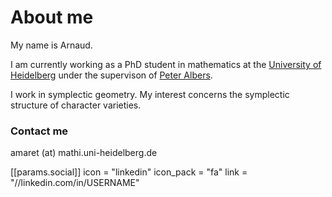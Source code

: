 # About me

My name is Arnaud.

I am currently working as a PhD student in mathematics at the [University of Heidelberg](https://www.uni-heidelberg.de/) under the supervison of [Peter Albers](https://www.mathi.uni-heidelberg.de/~palbers/).

I work in symplectic geometry. My interest concerns the symplectic structure of character varieties.

### Contact me

amaret (at) mathi.uni-heidelberg.de

 [[params.social]]
    icon = "linkedin"
    icon_pack = "fa"
    link = "//linkedin.com/in/USERNAME"
